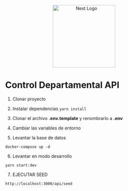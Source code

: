 <p align="center">
  <a href="http://nestjs.com/" target="blank"><img src="https://nestjs.com/img/logo-small.svg" width="200" alt="Nest Logo" /></a>
</p>

# Control Departamental API

1. Clonar proyecto
2. Instalar dependencias
```yarn install```
3. Clonar el archivo __.env.template__ y renombrarlo a __.env__
4. Cambiar las variables de entorno

5. Levantar la base de datos
```
docker-compose up -d
```

6. Levantar en modo desarrollo
```
yarn start:dev
```

7. EJECUTAR SEED
```
http://localhost:3000/api/seed